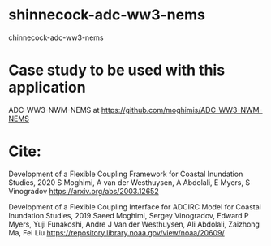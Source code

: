 # shinnecock-adc-ww3-nems
chinnecock-adc-ww3-nems


# Case study to be used with this application
ADC-WW3-NWM-NEMS   at  https://github.com/moghimis/ADC-WW3-NWM-NEMS


# Cite:
Development of a Flexible Coupling Framework for Coastal Inundation Studies, 2020
S Moghimi, A van der Westhuysen, A Abdolali, E Myers, S Vinogradov
https://arxiv.org/abs/2003.12652


Development of a Flexible Coupling Interface for ADCIRC Model for Coastal Inundation Studies, 2019
Saeed Moghimi, Sergey Vinogradov, Edward P Myers, Yuji Funakoshi, Andre J Van der Westhuysen, Ali Abdolali, Zaizhong Ma, Fei Liu
https://repository.library.noaa.gov/view/noaa/20609/


